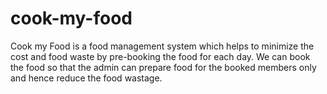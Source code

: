 # cook-my-food
Cook my Food is a food management system which helps to minimize the cost and food waste by pre-booking the food for each day. We can book the food so that the admin can prepare food for the booked members only and hence reduce the food wastage.
